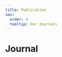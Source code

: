 ```yaml
---
title: Publication
nav:
  order: 4
  tooltip: Our Journals
---
```


# <i class="fas fa-inbox"></i> **Journal**

<script src="https://bibbase.org/show?bib=https://hyHarco.github.io/Journal.bib&nocache=0&owner=none&theme=default&groupby=type&sort=-year&folding=1&jsonp=1"></script>

